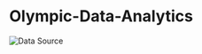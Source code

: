 # Olympic-Data-Analytics
![Data Source](https://github.com/HafsaOuaj/Olympic-Data-Analytics/assets/99544208/ac101ef8-0c0c-425c-b815-a918485f0e30)
